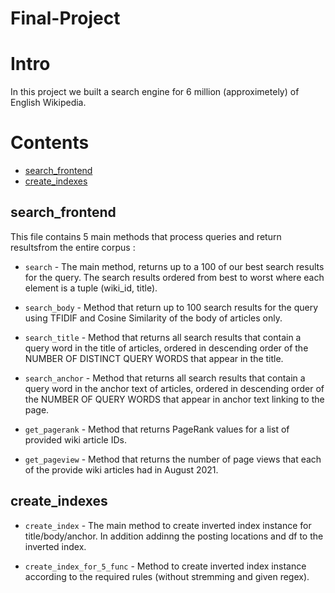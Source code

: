 # Final-Project

Intro
=====
In this project we built a search engine for 6 million (approximetely) of English Wikipedia.

Contents
==========

<!--ts-->
- [search_frontend](#search_frontend)
- [create_indexes](#create_indexes)
<!--te-->


## search_frontend
This file contains 5 main methods that process queries and return resultsfrom the entire corpus :

- `search` - The main method, returns up to a 100 of our best search results for the query. The search results ordered from best to worst where each element is a tuple (wiki_id, title).

- `search_body` - Method that return up to 100 search results for the query using TFIDIF and Cosine Similarity of the body of articles only.

- `search_title` - Method that returns all search results that contain a query word in the title of articles, ordered in descending order of the NUMBER OF DISTINCT QUERY WORDS that appear in the title.

- `search_anchor` - Method that returns all search results that contain a query word in the anchor text of articles, ordered in
descending order of the NUMBER OF QUERY WORDS that appear in anchor text linking to the page.

- `get_pagerank` - Method that returns PageRank values for a list of provided wiki article IDs.

- `get_pageview` - Method that returns the number of page views that each of the provide wiki articles had in August 2021.

## create_indexes

- `create_index` - The main method to create inverted index instance for title/body/anchor. In addition addinng the posting locations and df to the inverted index.

- `create_index_for_5_func` - Method to create inverted index instance according to the required rules (without stremming and given regex).
